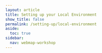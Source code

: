 ```yaml
---
layout: article
title: Setting up your Local Environment
show_title: false
permalink: /setting-up/local-environment
aside:
  toc: true
sidebar:
  nav: webmap-workshop
---
```

